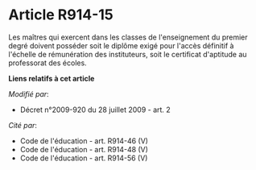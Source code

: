 # Article R914-15

Les maîtres qui exercent dans les classes de l'enseignement du premier degré doivent posséder soit le diplôme exigé pour
l'accès définitif à l'échelle de rémunération des instituteurs, soit le certificat d'aptitude au professorat des écoles.

**Liens relatifs à cet article**

_Modifié par_:

  - Décret n°2009-920 du 28 juillet 2009 - art. 2

_Cité par_:

  - Code de l'éducation - art. R914-46 (V)
  - Code de l'éducation - art. R914-48 (V)
  - Code de l'éducation - art. R914-56 (V)
